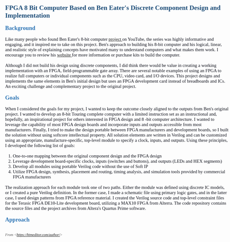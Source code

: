 <div style="direction: ltr; border-width: 100%;">
<div style="direction: ltr; margin-top: 0in; margin-left: 0in; width: 7.6041in;">
<div style="direction: ltr; margin-top: 0in; margin-left: 0in; width: 7.6041in;">
<h1 style="margin: 0in; font-family: Calibri; font-size: 16.0pt; color: #1e4e79;">FPGA 8 Bit Computer Based on Ben Eater's Discrete Component Design and Implementation</h1>
<p style="margin: 0in; font-family: tahoma; font-size: 11.0pt; color: #0e101a;">&nbsp;</p>
<h2 style="margin: 0in; font-family: Calibri; font-size: 14.0pt; color: #2e75b5;">Background</h2>
<p style="margin: 0in; font-family: tahoma; font-size: 11.0pt; color: #0e101a;">&nbsp;</p>
<p style="margin: 0in; font-family: tahoma; font-size: 11.0pt;"><span style="color: #0e101a;">Like many people who found Ben Eater's 8-bit computer&nbsp;</span><a href="https://www.youtube.com/playlist?list=PLowKtXNTBypGqImE405J2565dvjafglHU">project&nbsp;</a><span style="color: #0e101a;">on YouTube, the series was highly informative and engaging, and it inspired me to take on this project. Ben's approach to building his 8-bit computer and his logical, linear, and realistic style of explaining concepts have motivated many to understand computers and what makes them work. I encourage you to review his&nbsp;</span><a href="https://eater.net/8bit/">website&nbsp;</a><span style="color: #0e101a;">for more information or purchase kits to build the computer.</span></p>
<p style="margin: 0in; font-family: tahoma; font-size: 11.0pt; color: #0e101a;">&nbsp;</p>
<p style="margin: 0in; font-family: tahoma; font-size: 11.0pt; color: #0e101a;">Although I did not build his design using discrete components, I did think there would be value in creating a working implementation with an FPGA, field-programmable gate array. There are several notable examples of using an FPGA to realize full computers or individual components such as the CPU, video card, and I/O devices. This project designs and implements the same elements in Ben's initial design but uses an FPGA development card instead of breadboards and ICs. An exciting challenge and complementary project to the original project.</p>
<p style="margin: 0in; font-family: tahoma; font-size: 11.0pt; color: #0e101a;">&nbsp;</p>
<h2 style="margin: 0in; font-family: Calibri; font-size: 14.0pt; color: #2e75b5;">Goals</h2>
<p style="margin: 0in; font-family: tahoma; font-size: 11.0pt; color: #0e101a;">&nbsp;</p>
<p style="margin: 0in; font-family: tahoma; font-size: 11.0pt; color: #0e101a;">When I considered the goals for my project, I wanted to keep the outcome closely aligned to the outputs from Ben's original project. I wanted to develop an 8-bit Touring complete computer with a limited instruction set as an instructional and, hopefully, an inspirational project for others interested in FPGA design and 8 -bit computer architecture. I wanted to leverage the capability of most FPGA design boards and incorporate inputs and outputs accessible from most manufacturers. Finally, I tried to make the design portable between FPGA manufacturers and development boards, so I built the solution without using softcore intellectual property. All solution elements are written in Verilog and can be customized using an appropriate, manufacture-specific, top-level module to specify a clock, inputs, and outputs. Using these principles, I developed the following list of goals:</p>
<p style="margin: 0in; font-family: tahoma; font-size: 11.0pt; color: #0e101a;">&nbsp;</p>
<ol type="1" style="direction: ltr; unicode-bidi: embed; margin-top: 0in; margin-bottom: 0in; font-family: tahoma; font-size: 11.0pt; font-weight: normal; font-style: normal;">
<li style="margin-top: 0; margin-bottom: 0; vertical-align: middle; color: #0e101a;" value="1"><span style="font-family: tahoma; font-size: 11.0pt; font-weight: normal; font-style: normal;">One-to-one mapping between the original component design and the FPGA design</span></li>
<li style="margin-top: 0; margin-bottom: 0; vertical-align: middle; color: #0e101a;"><span style="font-family: tahoma; font-size: 11.0pt;">Leverage development board-specific clocks, inputs (switches and buttons), and outputs (LEDs and HEX segments)</span></li>
<li style="margin-top: 0; margin-bottom: 0; vertical-align: middle; color: #0e101a;"><span style="font-family: tahoma; font-size: 11.0pt;">Develop all modules using portable Verilog code without the use of Soft IP</span></li>
<li style="margin-top: 0; margin-bottom: 0; vertical-align: middle; color: #0e101a;"><span style="font-family: tahoma; font-size: 11.0pt;">Utilize FPGA design, synthesis, placement and routing, timing analysis, and simulation tools provided by commercial FPGA manufacturers</span></li>
</ol>
<p style="margin: 0in; font-family: tahoma; font-size: 11.0pt; color: #0e101a;">&nbsp;</p>
<p style="margin: 0in; font-family: tahoma; font-size: 11.0pt; color: #0e101a;">The realization approach for each module took one of two paths. Either the module was defined using discrete IC models, or I created a pure Verilog definition. In the former case, I made a schematic file using primary logic gates, and in the latter case, I used design patterns from FPGA reference material. I created the Verilog source code and top-level constraint files for the Terasic FPGA DE10-Lite development board, utilizing a MAX10 FPGA from Alterra. The code repository contains the source files and the project archives from Altera's Quartus Prime software.&nbsp;</p>
<p style="margin: 0in; font-family: tahoma; font-size: 11.0pt; color: #0e101a;">&nbsp;</p>
<h2 style="margin: 0in; font-family: Calibri; font-size: 14.0pt; color: #2e75b5;">Approach</h2>
<p style="margin: 0in; font-family: Calibri; font-size: 11.0pt;">&nbsp;</p>
<p><cite style="margin: 0in; font-family: Calibri; font-size: 9.0pt; color: #595959;">From &lt;<a href="https://htmeditor.com/author/">https://htmeditor.com/author/</a>&gt; </cite></p>
</div>
</div>
</div>
